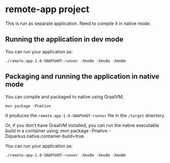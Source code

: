 # remote-app project

This is run as separate application. Need to compile it in native mode.

## Running the application in dev mode

You can run your application as:
```
./remote-app-1.0-SNAPSHOT-runner -Xmx8m -Xms8m -Xmn8m
```

## Packaging and running the application in native mode
You can compile and packaged to native using GraalVM;
```
mvn package -Pnative
```
It produces the `remote-app-1.0-SNAPSHOT-runner` file in the `/target` directory.

Or, if you don't have GraalVM installed, you can run the native executable build in a container using: mvn package -Pnative -Dquarkus.native.container-build=true.


You can run your application as:
```
./remote-app-1.0-SNAPSHOT-runner -Xmx8m -Xms8m -Xmn8m
```